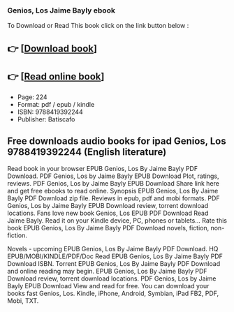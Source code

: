 ### Genios, Los Jaime Bayly ebook

To Download or Read This book click on the link button below :

## 👉  [**[Download book](http://filesbooks.info/download.php?group=book&from=github.com&id=665889&lnk=1066 "Download book")**]

## 👉  [**[Read online book](http://filesbooks.info/download.php?group=book&from=github.com&id=665889&lnk=1066 "Read online book")**]


* Page: 224
* Format: pdf / epub / kindle
* ISBN: 9788419392244
* Publisher: Batiscafo



## Free downloads audio books for ipad Genios, Los  9788419392244 (English literature)


Read book in your browser EPUB Genios, Los By Jaime Bayly PDF Download. PDF Genios, Los by Jaime Bayly EPUB Download Plot, ratings, reviews. PDF Genios, Los by Jaime Bayly EPUB Download Share link here and get free ebooks to read online. Synopsis EPUB Genios, Los By Jaime Bayly PDF Download zip file. Reviews in epub, pdf and mobi formats. PDF Genios, Los by Jaime Bayly EPUB Download review, torrent download locations. Fans love new book Genios, Los EPUB PDF Download Read Jaime Bayly. Read it on your Kindle device, PC, phones or tablets... Rate this book EPUB Genios, Los By Jaime Bayly PDF Download novels, fiction, non-fiction.

Novels - upcoming EPUB Genios, Los By Jaime Bayly PDF Download. HQ EPUB/MOBI/KINDLE/PDF/Doc Read EPUB Genios, Los By Jaime Bayly PDF Download ISBN. Torrent EPUB Genios, Los By Jaime Bayly PDF Download and online reading may begin. EPUB Genios, Los By Jaime Bayly PDF Download review, torrent download locations. PDF Genios, Los by Jaime Bayly EPUB Download View and read for free. You can download your books fast Genios, Los. Kindle, iPhone, Android, Symbian, iPad FB2, PDF, Mobi, TXT.





